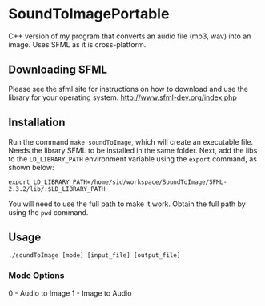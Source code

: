 # SoundToImagePortable
C++ version of my program that converts an audio file (mp3, wav) into an image. Uses SFML as it is cross-platform.
## Downloading SFML
Please see the sfml site for instructions on how to download and use the library for your operating system.
http://www.sfml-dev.org/index.php
## Installation
Run the command `make soundToImage`, which will create an executable file. Needs the library SFML to be installed in the same folder.
Next, add the libs to the `LD_LIBRARY_PATH` environment variable using the `export` command, as shown below:
```
export LD_LIBRARY_PATH=/home/sid/workspace/SoundToImage/SFML-2.3.2/lib/:$LD_LIBRARY_PATH
```
You will need to use the full path to make it work. Obtain the full path by using the `pwd` command.
## Usage
```
./soundToImage [mode] [input_file] [output_file]
```
### Mode Options
0 - Audio to Image
1 - Image to Audio
